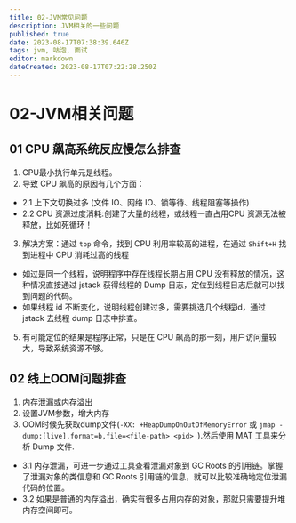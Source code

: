 ```yaml
---
title: 02-JVM常见问题
description: JVM相关的一些问题
published: true
date: 2023-08-17T07:38:39.646Z
tags: jvm, 咕泡, 面试
editor: markdown
dateCreated: 2023-08-17T07:22:28.250Z
---
```


# 02-JVM相关问题

## 01 CPU 飙高系统反应慢怎么排查
1. CPU最小执行单元是线程。
2. 导致 CPU 飙高的原因有几个方面：
 - 2.1 上下文切换过多  (文件 IO、网络 IO、锁等待、线程阻塞等操作)
 - 2.2 CPU 资源过度消耗:创建了大量的线程，或线程一直占用CPU 资源无法被释放，比如死循环！
3. 解决方案：通过 `top` 命令，找到 CPU 利用率较高的进程，在通过 `Shift+H` 找到进程中 CPU 消耗过高的线程
  - 如过是同一个线程，说明程序中存在线程长期占用 CPU 没有释放的情况，这种情况直接通过 jstack 获得线程的 Dump 日志，定位到线程日志后就可以找到问题的代码。
 - 如果线程 id 不断变化，说明线程创建过多，需要挑选几个线程id，通过 jstack 去线程 dump 日志中排查。
5. 有可能定位的结果是程序正常，只是在 CPU 飙高的那一刻，用户访问量较大，导致系统资源不够。 

## 02 线上OOM问题排查
1. 内存泄漏或内存溢出
2. 设置JVM参数，增大内存
3. OOM时候先获取dump文件(`-XX: +HeapDumpOnOutOfMemoryError` 或 `jmap -dump:[live],format=b,file=<file-path> <pid> `).然后使用 MAT 工具来分析 Dump 文件.
  - 3.1 内存泄漏，可进一步通过工具查看泄漏对象到 GC Roots 的引用链。掌握了泄漏对象的类信息和 GC Roots 引用链的信息，就可以比较准确地定位泄漏代码的位置。
  - 3.2 如果是普通的内存溢出，确实有很多占用内存的对象，那就只需要提升堆内存空间即可。
